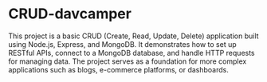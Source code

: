 # CRUD-davcamper
This project is a basic CRUD (Create, Read, Update, Delete) application built using Node.js, Express, and MongoDB. It demonstrates how to set up RESTful APIs, connect to a MongoDB database, and handle HTTP requests for managing data. The project serves as a foundation for more complex applications such as blogs, e-commerce platforms, or dashboards.
